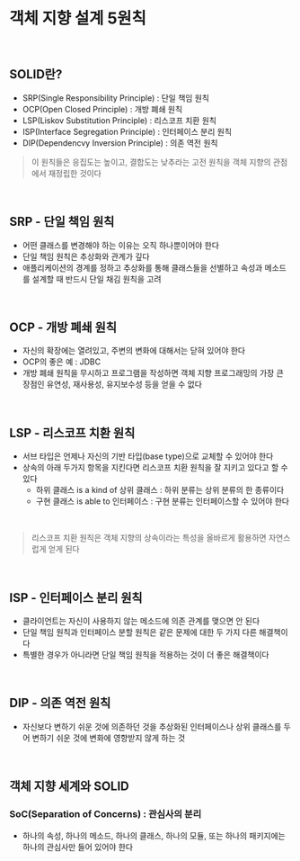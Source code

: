 # 객체 지향 설계 5원칙
<br>

## SOLID란?
- SRP(Single Responsibility Principle) : 단일 책임 원칙
- OCP(Open Closed Principle) : 개방 폐쇄 원칙
- LSP(Liskov Substitution Principle) : 리스코프 치환 원칙
- ISP(Interface Segregation Principle) : 인터페이스 분리 원칙
- DIP(Dependencvy Inversion Principle) : 의존 역전 원칙

> 이 원칙들은 응집도는 높이고, 결합도는 낮추라는 고전 원칙을 객체 지향의 관점에서 재정립한 것이다

<br>

## SRP - 단일 책임 원칙
- 어떤 클래스를 변경해야 하는 이유는 오직 하나뿐이어야 한다
- 단일 책임 원칙은 추상화와 관계가 깊다
- 애플리케이션의 경계를 정하고 추상화를 통해 클래스들을 선별하고 속성과 메소드를 설계할 때 반드시 단일 채김 원칙을 고려

<br>

## OCP - 개방 폐쇄 원칙
- 자신의 확장에는 열려있고, 주변의 변화에 대해서는 닫혀 있어야 한다
- OCP의 좋은 예 : JDBC
- 개방 폐쇄 원칙을 무시하고 프로그램을 작성하면 객체 지향 프로그래밍의 가장 큰 장점인 유연성, 재사용성, 유지보수성 등을 얻을 수 없다

<br>

## LSP - 리스코프 치환 원칙
- 서브 타입은 언제나 자신의 기반 타입(base type)으로 교체할 수 있어야 한다
- 상속의 아래 두가지 항목을 지킨다면 리스코프 치환 원칙을 잘 지키고 있다고 할 수 있다
  - 하위 클래스 is a kind of 상위 클래스 : 하위 분류는 상위 분류의 한 종류이다
  - 구현 클래스 is able to 인터페이스 : 구현 분류는 인터페이스할 수 있어야 한다
<br>

> 리스코프 치환 원칙은 객체 지향의 상속이라는 특성을 올바르게 활용하면 자연스럽게 얻게 된다

<br>

## ISP - 인터페이스 분리 원칙
- 클라이언트는 자신이 사용하지 않는 메소드에 의존 관계를 맺으면 안 된다
- 단일 책임 원칙과 인터페이스 분할 원칙은 같은 문제에 대한 두 가지 다른 해결책이다
- 특별한 경우가 아니라면 단일 책임 원칙을 적용하는 것이 더 좋은 해결책이다

<br>

## DIP - 의존 역전 원칙
- 자신보다 변하기 쉬운 것에 의존하던 것을 추상화된 인터페이스나 상위 클래스를 두어 변하기 쉬운 것에 변화에 영향받지 않게 하는 것

<br>

## 객체 지향 세계와 SOLID
### SoC(Separation of Concerns) : 관심사의 분리
- 하나의 속성, 하나의 메소드, 하나의 클래스, 하나의 모듈, 또는 하나의 패키지에는 하나의 관심사만 들어 있어야 한다

<br>


